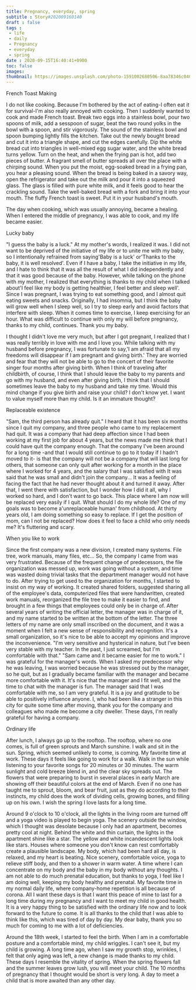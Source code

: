 ```yaml
---
title: Pregnancy, everyday, spring
subtitle : Story#202009160140
draft : false
tags :
 - life
 - daily
 - Pregnancy
 - everyday
 - spring
date : 2020-09-15T16:40:41+0900
toc: false
images: 
thumbnail: https://images.unsplash.com/photo-1591002680506-8aa78346c040?ixlib=rb-1.2.1&q=80&fm=jpg&crop=entropy&cs=tinysrgb&w=1080&fit=max&ixid=eyJhcHBfaWQiOjE1NTU0OX0
---
```


French Toast Making  

I do not like cooking. Because I'm bothered by the act of eating-I often eat it for survival-I'm also really annoyed with cooking. Then I suddenly wanted to cook and made French toast. Break two eggs into a stainless bowl, pour two spoons of milk, add a sesspoon of sugar, beat the two round yolks in the bowl with a spoon, and stir vigorously. The sound of the stainless bowl and spoon bumping lightly fills the kitchen. Take out the newly bought bread and cut it into a triangle shape, and cut the edges carefully. Dip the white bread cut into triangles in well-mixed egg sugar water, and the white bread turns yellow. Turn on the heat, and when the frying pan is hot, add two pieces of butter. A fragrant smell of butter spreads all over the place with a chirping sound. When you put the moist, egg-soaked bread in a frying pan, you hear a pleasing sound. When the bread is being baked in a savory way, open the refrigerator and take out the milk and pour it into a squeezed glass. The glass is filled with pure white milk, and it feels good to hear the crackling sound. Take the well-baked bread with a fork and bring it into your mouth. The fluffy French toast is sweet. Put it in your husband's mouth.  

The day when cooking, which was usually annoying, became a healing. When I entered the middle of pregnancy, I was able to cook, and my life became easier.  

Lucky baby  

"I guess the baby is a luck." At my mother's words, I realized it was. I did not want to be deprived of the initiative of my life or to unite me with my baby, so I intentionally refrained from saying'Baby is a luck' or'Thanks to the baby, it is well resolved'. Even if I have a baby, I take the initiative in my life, and I hate to think that it was all the result of what I did independently and that it was good because of the baby. However, while talking on the phone with my mother, I realized that everything is thanks to my child when I talked about'I feel like my body is getting healthier, I feel better and sleep well'. Since I was pregnant, I was trying to eat something good, and I almost quit eating sweets and snacks. Originally, I had insomnia, but I think the baby will grow well when I sleep well, so I try to sleep early and avoid factors that interfere with sleep. When it comes time to exercise, I keep exercising for an hour. What was difficult to continue with only my will before pregnancy, thanks to my child, continues. Thank you my baby.  

I thought I didn't love me very much, but after I got pregnant, I realized that I was really terribly in love with me and I love you. While talking with my husband before pregnancy, I was fortunate to say,'I am afraid that all my freedoms will disappear if I am pregnant and giving birth.' They are worried and fear that they will not be able to go to the concert of their favorite singer four months after giving birth. When I think of traveling after childbirth, of course, I think that I should leave the baby to my parents and go with my husband, and even after giving birth, I think that I should sometimes leave the baby to my husband and take my time. Would this mind change if you give birth and raise your child? I don't know yet. I want to value myself more than my child. Is it an immature thought?  

Replaceable existence  

"Sam, the third person has already quit." I heard that it has been six months since I quit my company, and three people who came to my replacement had quit. It was a company that had deep affection since I had been working at my first job for about 4 years, but the news made me think that I could have quit the company enough. That the company I've been around for a long time -and that I would still continue to go to it today if I hadn't moved to it- is that the company will not be a company that will last long for others, that someone can only quit after working for a month in the place where I worked for 4 years, and the salary that I was satisfied with It was said that he was small and didn't join the company... It was a feeling of facing the fact that he had never thought about it and turned it away. After that, I went there with satisfaction, but I wonder how I did it all, why I worked so hard, and I don't want to go back. This place where I am now will be replaced very easily if I quit. What should I do my whole life? One of my goals was to become a'unreplaceable human' from childhood. At thirty years old, I am doing something so easy to replace. If I get the position of mom, can I not be replaced? How does it feel to face a child who only needs me? It's fluttering and scary.  

When you like to work  

Since the first company was a new division, I created many systems. File tree, work manuals, many files, etc... So, the company I came from was very frustrated. Because of the frequent change of predecessors, the file organization was messed up, work was going without a system, and time was wasted doing trivial tasks that the department manager would not have to do. After trying to get used to the organization for months, I started to insist on my way of working. It created shared folders, suggested sharing all of the employee's data, computerized files that were handwritten, created work manuals, reorganized the file tree to make it easier to find, and brought in a few things that employees could only be in charge of. After several years of writing the official letter, the manager was in charge of it, and my name started to be written at the bottom of the letter. The three letters of my name are only small inscribed on the document, and it was a moment when I felt a new sense of responsibility and recognition. It's a small organization, so it's nice to be able to accept my opinions and improve the inconvenience. "I'm very sensitive and hysterical in nature, but I've been very stable with my teacher. In the past, I just screamed, but I'm comfortable with that." "Sam came and it became easier for me to work." I was grateful for the manager's words. When I asked my predecessor why he was leaving, I was worried because he was stressed out by the manager, so he quit, but as I gradually became familiar with the manager and became more comfortable with it. It's nice that the manager and I fit well, and the time to chat with the manager is fun. The manager said that I was comfortable with me, so I am very grateful. It is a joy and gratitude to be able to positively influence anyone. I, who had been like a stranger in this city for quite some time after moving, thank you for the company and colleagues who made me become a city dweller. These days, I'm really grateful for having a company.  

Ordinary life  

After lunch, I always go up to the rooftop. The rooftop, where no one comes, is full of green sprouts and March sunshine. I walk and sit in the sun. Spring, which seemed unlikely to come, is coming. My favorite time at work. These days it feels like going to work for a walk. Walk in the sun while listening to your favorite songs for 20 minutes or 30 minutes. The warm sunlight and cold breeze blend in, and the clear sky spreads out. The flowers that were preparing to burst in several places in early March are showing off their beautiful colors at the end of March. Even if no one has taught me to sprout, bloom, and bear fruit, just as they do according to their instincts, my child does the work of dividing cells, growing bones, and filling up on his own. I wish the spring I love lasts for a long time.  

Around 9 o'clock to 10 o'clock, all the lights in the living room are turned off and a yoga video is played to begin yoga. The scenery outside the window, which I thought was desolate because I only had an apartment, becomes pretty cool at night. Behind the white and thin curtain, the lights in the apartment shine like a star. The yellow and white incandescent lights look like stars. Houses where someone you don't know can rest comfortably create a plausible landscape. My body, which had been hard all day, is relaxed, and my heart is beating. Nice scenery, comfortable voice, yoga to relieve stiff body, and then to a shower in warm water. A time where I can concentrate on my body and the baby in my body without any thoughts. I am not able to do much prenatal education, but thanks to yoga, I feel like I am doing well, keeping my body healthy and prenatal. My favorite time in my normal daily life, where company-home repetition is all because of corona. All I want these days is that I want this peace of mine to last for a long time during my pregnancy and I want to meet my child in good health. It is a very happy thing to be satisfied with the ordinary life now and to look forward to the future to come. It is all thanks to the child that I was able to think like this, which was tired of day by day. My dear baby, thank you so much for coming to me with a lot of deficiencies.  

Around the 18th week, I started to feel the birth. When I am in a comfortable posture and a comfortable mind, my child wriggles. I can't see it, but my child is growing. A long time ago, when I saw my growth stop, wrinkles, I felt that only aging was left, a new change is made thanks to my child. These days I resemble the vitality of spring. When the spring flowers fall and the summer leaves grow lush, you will meet your child. The 10 months of pregnancy that I thought would be short is very long. A day to meet a child that is more awaited than any other day.  

